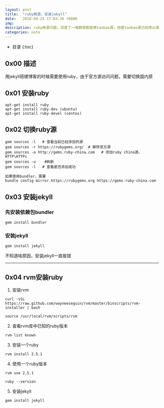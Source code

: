 ```yaml
---
layout: post
title:  "ruby换源、安装jekyll"
date:   2018-09-25 17:03:36 +0800
img:
description: ruby换源问题，百度了一堆教程都是换taobao源，但是taobao源已经停止维护了。。。
categories: note
---
```


* 目录
{:toc}

## 0x00 描述
用jekyll搭建博客的时候需要使用ruby，由于官方源访问问题，需要切换国内原

## 0x01 安装ruby
```
apt-get install ruby
apt-get install ruby-dev (ubuntu)
apt-get install ruby-devel (centos)
```

## 0x02 切换ruby源
```
gem sources -l   # 查看当前已经添加的源
gem sources -r https://rubygems.org/  # 移除官方源
gem sources -a http://gems.ruby-china.com   # 添加ruby china源，HTTP\HTTPs
gem sources -u    #刷新
gem sources -l   # 查看是否添加成功
```

```
如果使用bundler，需要
bundle config mirror.https://rubygems.org https://gems.ruby-china.com
```
## 0x03 安装jekyll
 
### 先安装依赖包bundler
```
gem install bundler
```
### 安装jekyll
```
gem install jekyll
```
不知道啥原因，安装jekyll一直报错

---------------

## 0x04 rvm安装ruby
1. 安装rvm

```curl -sSL https://raw.github.com/wayneeseguin/rvm/master/binscripts/rvm-installer | bash```

```source /usr/local/rvm/scripts/rvm```

2. 查看rvm库中已知的ruby版本

```rvm list known```

3. 安装一个ruby

```rvm install 2.5.1```

4. 使用一个ruby版本

```rvm use 2.5.1```

```ruby --version```

5. 安装jekyll

```gem install jekyll```